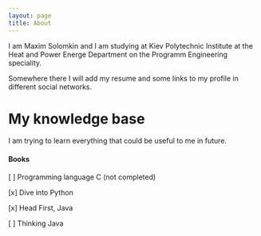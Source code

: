 ```yaml
---
layout: page
title: About
---
```


I am Maxim Solomkin and I am studying at Kiev Polytechnic Institute 
at the Heat and Power Energe Department on the Programm Engineering 
speciality.

Somewhere there I will add my resume and some links to my profile 
in different social networks.

# My knowledge base

I am trying to learn everything that could be useful to me in future.

#### Books
[ ] Programming language C (not completed)

[x] Dive into Python

[x] Head First, Java

[ ] Thinking Java
